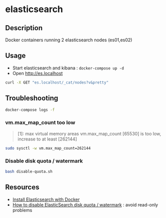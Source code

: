 # elasticsearch

## Description

Docker containers running 2 elasticsearch nodes (es01,es02)

## Usage

* Start elasticsearch and kibana : `docker-compose up -d`
* Open http://es.localhost

```bash
curl -X GET "es.localhost/_cat/nodes?v&pretty"
```

## Troubleshooting

```bash
docker-compose logs -f
```

### vm.max_map_count too low

> [1]: max virtual memory areas vm.max_map_count [65530] is too low, increase to at least [262144]

```bash
sudo sysctl -w vm.max_map_count=262144
```

### Disable disk quota / watermark

```bash
bash disable-quota.sh
```

## Resources

* [Install Elasticsearch with Docker](https://www.elastic.co/guide/en/elasticsearch/reference/current/docker.html#docker)
* [How to disable ElasticSearch disk quota / watermark](https://techoverflow.net/2019/04/17/how-to-disable-elasticsearch-disk-quota-watermark/) : avoid read-only problems

